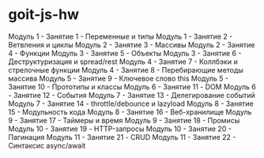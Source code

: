 # goit-js-hw

Модуль 1 - Занятие 1 - Переменные и типы
Модуль 1 - Занятие 2 - Ветвления и циклы
Модуль 2 - Занятие 3 - Массивы
Модуль 2 - Занятие 4 - Функции
Модуль 3 - Занятие 5 - Объекты
Модуль 3 - Занятие 6 - Деструктуризация и spread/rest
Модуль 4 - Занятие 7 - Коллбэки и стрелочные функции
Модуль 4 - Занятие 8 - Перебирающие методы массива
Модуль 5 - Занятие 9 - Ключевое слово this
Модуль 5 - Занятие 10 - Прототипы и классы
Модуль 6 - Занятие 11 - DOM
Модуль 6 - Занятие 12 - События
Модуль 7 - Занятие 13 - Делегирование событий
Модуль 7 - Занятие 14 - throttle/debounce и lazyload
Модуль 8 - Занятие 15 - Модульность кода
Модуль 8 - Занятие 16 - Веб-хранилище
Модуль 9 - Занятие 17 - Таймеры и время
Модуль 9 - Занятие 18 - Промисы
Модуль 10 - Занятие 19 - HTTP-запросы
Модуль 10 - Занятие 20 - Пагинация
Модуль 11 - Занятие 21 - CRUD
Модуль 11 - Занятие 22 - Синтаксис async/await
